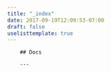 ```yaml
---
title: "_index"
date: 2017-09-19T12:09:53-07:00
draft: false
uselisttemplate: true
---
```


        ## Docs

        ---